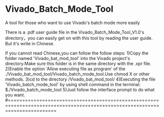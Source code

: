 # Vivado_Batch_Mode_Tool
A tool for those who want to use Vivado's batch mode more easily

There is a .pdf user guide file in the Vivado_Batch_Mode_Tool_V1.0's directory，you can easily get on with this tool by reading the user guide. But it's write in Chinese.

If you cannot read Chinese,you can follow the follow steps:
  1)Copy the folder named 'Vivado_bat_mod_tool' into the Vivado project's directory.Make sure this folder is in the same directory with the .xpr file.
  2)Enable the option 'Allow executing file as program' of the ./Vivado_bat_mod_tool/Vivado_batch_mode_tool.Use chmod X or other methods.
  3)cd to the directory /Vivado_bat_mod_tool/
  4)Executing the file 'Vivado_batch_mode_tool' by using shell command in the terminal: $./Vivado_batch_mode_tool
  5)Just follow the interface prompt to do what you want. 
#=============================================================================================================================
